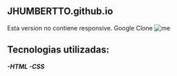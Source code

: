 ## JHUMBERTTO.github.io
Esta version no contiene responsive.
Google Clone
![me](https://user-images.githubusercontent.com/79732412/153322385-7f442bf2-db57-4414-8760-cc73745687d3.PNG)
## Tecnologias utilizadas:
***-HTML 
-CSS*** 
